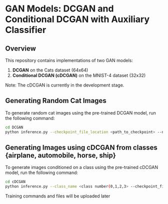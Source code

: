 # GAN Models: DCGAN and Conditional DCGAN with Auxiliary Classifier

## Overview

This repository contains implementations of two GAN models:

1. **DCGAN** on the Cats dataset (64x64)
2. **Conditional DCGAN (cDCGAN)** on the MNIST-4 dataset (32x32)

Note: The cDCGAN is currently in the development stage.

## Generating Random Cat Images

To generate random cat images using the pre-trained DCGAN model, run the following command:

```bash
cd DCGAN
python inference.py --checkpoint_file_location <path_to_checkpoint> --num_images <number_of_images> --save_dir <path_to_save_directory> --device <use_gpu_if_present>
```

## Generating Images using cDCGAN from classes {airplane, automobile, horse, ship}

To generate images conditioned on a class using the pre-trained cDCGAN model, run the following command:

```bash
cd cDCGAN
python inference.py --class_name <class number(0,1,2,3> --checkpoint_file_location <path_to_checkpoint> --num_images <number_of_images> --save_dir <path_to_save_directory> --device <use_gpu_if_present>
```

Training commands and files will be uploaded later
